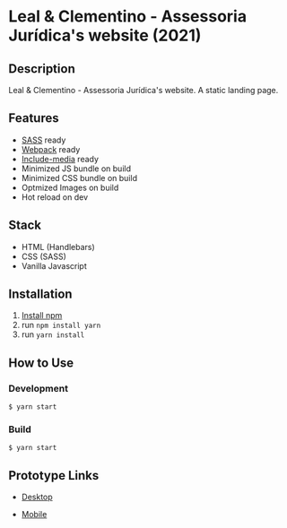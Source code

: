# Leal & Clementino - Assessoria Jurídica's website (2021)

## Description

Leal & Clementino - Assessoria Jurídica's website. A static landing page.

## Features

- [SASS](https://sass-lang.com/) ready
- [Webpack](https://webpack.js.org/) ready
- [Include-media](https://github.com/eduardoboucas/include-media) ready
- Minimized JS bundle on build
- Minimized CSS bundle on build
- Optmized Images on build
- Hot reload on dev

## Stack

- HTML (Handlebars)
- CSS (SASS)
- Vanilla Javascript

## Installation

1. [Install npm](https://www.npmjs.com/get-npm)
2. run `npm install yarn`
3. run `yarn install`

## How to Use

### Development

```
$ yarn start
```

### Build

```
$ yarn start
```

## Prototype Links

- [Desktop](https://www.figma.com/proto/d9otPaDYi5hGRlmxyMk5Sl/Leal-and-Clementino-2021?node-id=5%3A1006&viewport=489%2C118%2C0.16155555844306946&scaling=scale-down)

- [Mobile](https://www.figma.com/proto/d9otPaDYi5hGRlmxyMk5Sl/Leal-and-Clementino-2021?node-id=257%3A0&viewport=-93%2C54%2C0.43299582600593567&scaling=scale-down)

